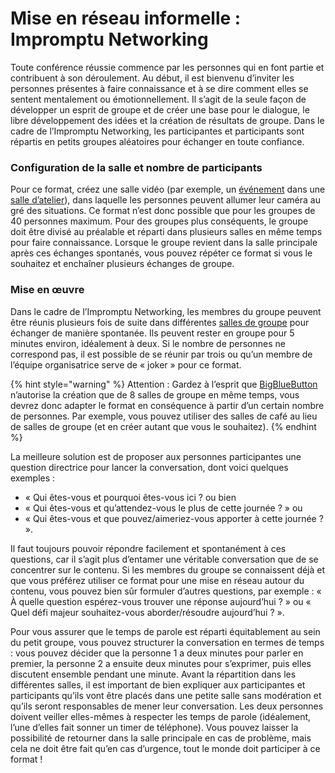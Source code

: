 # Mise en réseau informelle : Impromptu Networking

Toute conférence réussie commence par les personnes qui en font partie et contribuent à son déroulement. Au début, il est bienvenu d’inviter les personnes présentes à faire connaissance et à se dire comment elles se sentent mentalement ou émotionnellement. Il s’agit de la seule façon de développer un esprit de groupe et de créer une base pour le dialogue, le libre développement des idées et la création de résultats de groupe. Dans le cadre de l’Impromptu Networking, les participantes et participants sont répartis en petits groupes aléatoires pour échanger en toute confiance.

### Configuration de la salle et nombre de participants

Pour ce format, créez une salle vidéo \(par exemple, un [événement](../../fonctionnalites/evenements.md) dans une [salle d’atelier](../../fonctionnalites/salles/#type-de-salle)\), dans laquelle les personnes peuvent allumer leur caméra au gré des situations. Ce format n’est donc possible que pour les groupes de 40 personnes maximum. Pour des groupes plus conséquents, le groupe doit être divisé au préalable et réparti dans plusieurs salles en même temps pour faire connaissance. Lorsque le groupe revient dans la salle principale après ces échanges spontanés, vous pouvez répéter ce format si vous le souhaitez et enchaîner plusieurs échanges de groupe.  


### Mise en œuvre

Dans le cadre de l’Impromptu Networking, les membres du groupe peuvent être réunis plusieurs fois de suite dans différentes [salles de groupe](../../fonctionnalites/bigbluebutton/salles-de-groupes.md) pour échanger de manière spontanée. Ils peuvent rester en groupe pour 5 minutes environ, idéalement à deux. Si le nombre de personnes ne correspond pas, il est possible de se réunir par trois ou qu’un membre de l’équipe organisatrice serve de « joker » pour ce format. 

{% hint style="warning" %}
Attention : Gardez à l’esprit que [BigBlueButton](../../fonctionnalites/bigbluebutton/) n’autorise la création que de 8 salles de groupe en même temps, vous devrez donc adapter le format en conséquence à partir d’un certain nombre de personnes. Par exemple, vous pouvez utiliser des salles de café au lieu de salles de groupe \(et en créer autant que vous le souhaitez\).
{% endhint %}

La meilleure solution est de proposer aux personnes participantes une question directrice pour lancer la conversation, dont voici quelques exemples :

* « Qui êtes-vous et pourquoi êtes-vous ici ? ou bien
* « Qui êtes-vous et qu’attendez-vous le plus de cette journée ? » ou
* « Qui êtes-vous et que pouvez/aimeriez-vous apporter à cette journée ? ».

Il faut toujours pouvoir répondre facilement et spontanément à ces questions, car il s’agit plus d’entamer une véritable conversation que de se concentrer sur le contenu. Si les membres du groupe se connaissent déjà et que vous préférez utiliser ce format pour une mise en réseau autour du contenu, vous pouvez bien sûr formuler d’autres questions, par exemple : « À quelle question espérez-vous trouver une réponse aujourd’hui ? » ou « Quel défi majeur souhaitez-vous aborder/résoudre aujourd’hui ? ».

Pour vous assurer que le temps de parole est réparti équitablement au sein du petit groupe, vous pouvez structurer la conversation en termes de temps : vous pouvez décider que la personne 1 a deux minutes pour parler en premier, la personne 2 a ensuite deux minutes pour s’exprimer, puis elles discutent ensemble pendant une minute. Avant la répartition dans les différentes salles, il est important de bien expliquer aux participantes et participants qu’ils vont être placés dans une petite salle sans modération et qu’ils seront responsables de mener leur conversation. Les deux personnes doivent veiller elles-mêmes à respecter les temps de parole \(idéalement, l’une d’elles fait sonner un timer de téléphone\). Vous pouvez laisser la possibilité de retourner dans la salle principale en cas de problème, mais cela ne doit être fait qu’en cas d’urgence, tout le monde doit participer à ce format !

